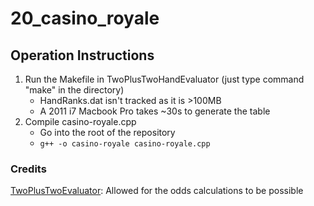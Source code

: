 # 20_casino_royale

## Operation Instructions
1. Run the Makefile in TwoPlusTwoHandEvaluator (just type command "make" in the directory)
	- HandRanks.dat isn't tracked as it is >100MB
	- A 2011 i7 Macbook Pro takes ~30s to generate the table
2. Compile casino-royale.cpp
	- Go into the root of the repository
	- `g++ -o casino-royale casino-royale.cpp`

### Credits
[TwoPlusTwoEvaluator](https://github.com/tangentforks/TwoPlusTwoHandEvaluator/tree/6b75c85060fd78d3a12d3da04fc3f8e29f65af12): Allowed for the odds calculations to be possible
